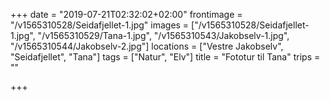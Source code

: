 +++
date = "2019-07-21T02:32:02+02:00"
frontimage = "/v1565310528/Seidafjellet-1.jpg"
images = ["/v1565310528/Seidafjellet-1.jpg", "/v1565310529/Tana-1.jpg", "/v1565310543/Jakobselv-1.jpg", "/v1565310544/Jakobselv-2.jpg"]
locations = ["Vestre Jakobselv", "Seidafjellet", "Tana"]
tags = ["Natur", "Elv"]
title = "Fototur til Tana"
trips = ""

+++
